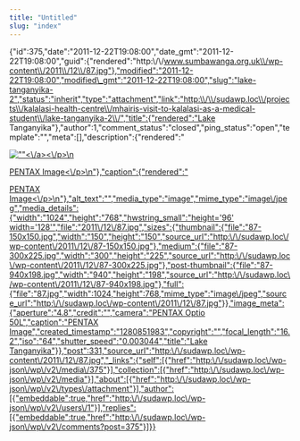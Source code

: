 ```yaml
---
title: "Untitled"
slug: "index"
---
```


{"id":375,"date":"2011-12-22T19:08:00","date\_gmt":"2011-12-22T19:08:00","guid":{"rendered":"http:\\/\\/www.sumbawanga.org.uk\\/wp-content\\/2011\\/12\\/87.jpg"},"modified":"2011-12-22T19:08:00","modified\_gmt":"2011-12-22T19:08:00","slug":"lake-tanganyika-2","status":"inherit","type":"attachment","link":"http:\\/\\/sudawp.loc\\/projects\\/kalalasi-health-centre\\/mhairis-visit-to-kalalasi-as-a-medical-student\\/lake-tanganyika-2\\/","title":{"rendered":"Lake Tanganyika"},"author":1,"comment\_status":"closed","ping\_status":"open","template":"","meta":\[\],"description":{"rendered":"

[![\"\"](\"http:\/\/sudawp.loc\/wp-content\/2011\/12\/87-300x225.jpg\")<\\/a><\\/p>\\n](http:\/\/sudawp.loc\/wp-content\/2011\/12\/87.jpg)

[PENTAX Image<\\/p>\\n"},"caption":{"rendered":"](http:\/\/sudawp.loc\/wp-content\/2011\/12\/87.jpg)

[PENTAX Image<\\/p>\\n"},"alt\_text":"","media\_type":"image","mime\_type":"image\\/jpeg","media\_details":{"width":"1024","height":"768","hwstring\_small":"height='96' width='128'","file":"2011\\/12\\/87.jpg","sizes":{"thumbnail":{"file":"87-150x150.jpg","width":"150","height":"150","source\_url":"http:\\/\\/sudawp.loc\\/wp-content\\/2011\\/12\\/87-150x150.jpg"},"medium":{"file":"87-300x225.jpg","width":"300","height":"225","source\_url":"http:\\/\\/sudawp.loc\\/wp-content\\/2011\\/12\\/87-300x225.jpg"},"post-thumbnail":{"file":"87-940x198.jpg","width":"940","height":"198","source\_url":"http:\\/\\/sudawp.loc\\/wp-content\\/2011\\/12\\/87-940x198.jpg"},"full":{"file":"87.jpg","width":1024,"height":768,"mime\_type":"image\\/jpeg","source\_url":"http:\\/\\/sudawp.loc\\/wp-content\\/2011\\/12\\/87.jpg"}},"image\_meta":{"aperture":"4.8","credit":"","camera":"PENTAX Optio 50L","caption":"PENTAX Image","created\_timestamp":"1280851983","copyright":"","focal\_length":"16.2","iso":"64","shutter\_speed":"0.003044","title":"Lake Tanganyika"}},"post":331,"source\_url":"http:\\/\\/sudawp.loc\\/wp-content\\/2011\\/12\\/87.jpg","\_links":{"self":\[{"href":"http:\\/\\/sudawp.loc\\/wp-json\\/wp\\/v2\\/media\\/375"}\],"collection":\[{"href":"http:\\/\\/sudawp.loc\\/wp-json\\/wp\\/v2\\/media"}\],"about":\[{"href":"http:\\/\\/sudawp.loc\\/wp-json\\/wp\\/v2\\/types\\/attachment"}\],"author":\[{"embeddable":true,"href":"http:\\/\\/sudawp.loc\\/wp-json\\/wp\\/v2\\/users\\/1"}\],"replies":\[{"embeddable":true,"href":"http:\\/\\/sudawp.loc\\/wp-json\\/wp\\/v2\\/comments?post=375"}\]}}](http:\/\/sudawp.loc\/wp-content\/2011\/12\/87.jpg)
